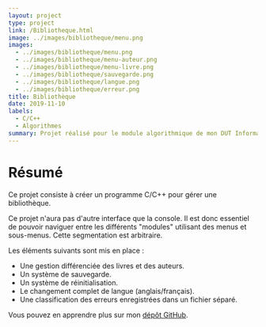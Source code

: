 ```yaml
---
layout: project
type: project
link: /Bibliotheque.html
image: ../images/bibliotheque/menu.png
images:
  - ../images/bibliotheque/menu.png
  - ../images/bibliotheque/menu-auteur.png
  - ../images/bibliotheque/menu-livre.png
  - ../images/bibliotheque/sauvegarde.png
  - ../images/bibliotheque/langue.png
  - ../images/bibliotheque/erreur.png
title: Bibliothèque
date: 2019-11-10
labels:
  - C/C++
  - Algorithmes
summary: Projet réalisé pour le module algorithmique de mon DUT Informatique.
---
```


# Résumé

Ce projet consiste à créer un programme C/C++ pour gérer une bibliothèque.

Ce projet n'aura pas d'autre interface que la console.
Il est donc essentiel de pouvoir naviguer entre les différents "modules" utilisant des menus et sous-menus. Cette segmentation est arbitraire.

Les éléments suivants sont mis en place :

- Une gestion différenciée des livres et des auteurs.
- Un système de sauvegarde.
- Un système de réinitialisation.
- Le changement complet de langue (anglais/français).
- Une classification des erreurs enregistrées dans un fichier séparé.


Vous pouvez en apprendre plus sur mon [dépôt GitHub](http://GitHub.com/jeanlrnt/Bibliotheque).
